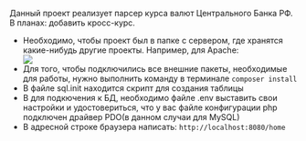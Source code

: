 <p>Данный проект реализует парсер курса валют Центрального Банка РФ. В планах: добавить кросс-курс.</p>
<ul>
  <li>Необходимо, чтобы проект был в папке с сервером, где хранятся какие-нибудь другие проекты. Например, для Apache:</li>
  <img src="https://drive.google.com/uc?export=view&id=12KGKcY8Q6hDkE3DohGNt_6f14j0JQTXO">
  <li>Для того, чтобы подключились все внешние пакеты, необходимые для работы, нужно выполнить команду в терминале <code>composer install</code></li>
  <li>В файле sql.init находится скрипт для создания таблицы</li>
  <li>В для подкючения к БД, необходимо файле .env выставить свои настройки и удостовериться, что у вас файле конфигурации php подключен драйвер PDO(в данном случаи для MySQL)</li>
  <li>В адресной строке браузера написать: <code>http://localhost:8080/home</code></li>
</ul>
